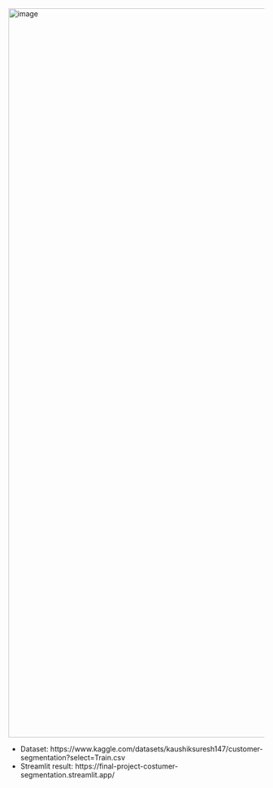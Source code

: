 <img width="1436" alt="image" src="https://github.com/user-attachments/assets/fd036c0b-c2d6-4d41-b195-238da25b4fb9">

<ul>
<li> Dataset: https://www.kaggle.com/datasets/kaushiksuresh147/customer-segmentation?select=Train.csv
<li> Streamlit result: https://final-project-costumer-segmentation.streamlit.app/
</ul>
